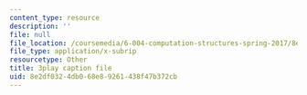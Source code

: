 ```yaml
---
content_type: resource
description: ''
file: null
file_location: /coursemedia/6-004-computation-structures-spring-2017/8e2df0324db068e89261438f47b372cb_R6EzJKevAE8.srt
file_type: application/x-subrip
resourcetype: Other
title: 3play caption file
uid: 8e2df032-4db0-68e8-9261-438f47b372cb
---
```

